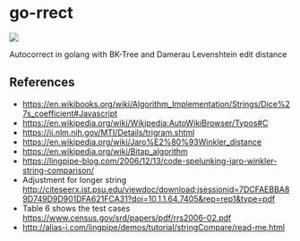# go-rrect

[![](https://godoc.org/github.com/alextanhongpin/go-stringdist?status.svg)](http://godoc.org/github.com/alextanhongpin/go-stringdist)

Autocorrect in golang with BK-Tree and Damerau Levenshtein edit distance


## References
- https://en.wikibooks.org/wiki/Algorithm_Implementation/Strings/Dice%27s_coefficient#Javascript
- https://en.wikipedia.org/wiki/Wikipedia:AutoWikiBrowser/Typos#C
- https://ii.nlm.nih.gov/MTI/Details/trigram.shtml
- https://en.wikipedia.org/wiki/Jaro%E2%80%93Winkler_distance
- https://en.wikipedia.org/wiki/Bitap_algorithm
- https://lingpipe-blog.com/2006/12/13/code-spelunking-jaro-winkler-string-comparison/
- Adjustment for longer string http://citeseerx.ist.psu.edu/viewdoc/download;jsessionid=7DCFAEBBA89D749D9D901DFA621FCA31?doi=10.1.1.64.7405&rep=rep1&type=pdf
- Table 6 shows the test cases https://www.census.gov/srd/papers/pdf/rrs2006-02.pdf
- http://alias-i.com/lingpipe/demos/tutorial/stringCompare/read-me.html

